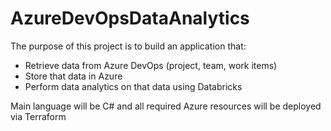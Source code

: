 # AzureDevOpsDataAnalytics

The purpose of this project is to build an application that:

* Retrieve data from Azure DevOps (project, team, work items)
* Store that data in Azure
* Perform data analytics on that data using Databricks

Main language will be C# and all required Azure resources will be deployed via Terraform
